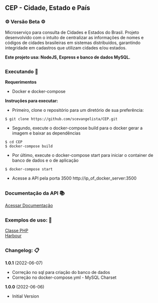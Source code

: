 ## CEP - Cidade, Estado e País
### :gear: Versão Beta :gear:

Microserviço para consulta de Cidades e Estados do Brasil. 
Projeto desenvolvido com o intuito de centralizar as informações de nomes e códigos de cidades brasileiras em sistemas distribuídos, garantindo integridade em cadastros que utilizam cidades e/ou estados.

**Este projeto usa: NodeJS, Express e banco de dados MySQL.**


##
### Executando :electric_plug:  

**Requerimentos**
- Docker e docker-compose

**Instruções para executar:**
- Primeiro, clone o repositório para um diretório de sua preferência:
```
$ git clone https://github.com/scevangelista/CEP.git
```

- Segundo, execute o docker-compose build para o docker gerar a imagem e baixar as dependências
```
$ cd CEP
$ docker-compose build
```

- Por último, execute o docker-compose start para iniciar o container de banco de dados e o de aplicação
```
$ docker-compose start
```

- Acesse a API pela porta 3500
http://ip_of_docker_server:3500

##
### Documentação da API :books:

[Acessar Documentação](https://github.com/scevangelista/CEP/tree/main/docs)

##
### Exemplos de uso: :rocket:

[Classe PHP](https://github.com/scevangelista/CEP-Cliente-PHP)  
[Harbour](https://github.com/scevangelista/CEP-Cliente-xHarbour)

##
### Changelog: :clipboard:

**1.0.1** (2022-06-07)
- Correção no sql para criação do banco de dados
- Correção no docker-compose.yml - MySQL Charset

**1.0.0** (2022-06-06)
- Initial Version
